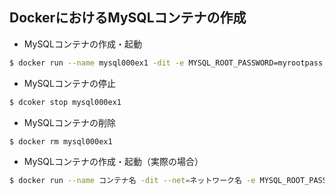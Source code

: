 ## DockerにおけるMySQLコンテナの作成

- MySQLコンテナの作成・起動
```sh
$ docker run --name mysql000ex1 -dit -e MYSQL_ROOT_PASSWORD=myrootpass mysql
```
- MySQLコンテナの停止
```sh
$ dcoker stop mysql000ex1
```

- MySQLコンテナの削除
```sh
$ docker rm mysql000ex1
```

- MySQLコンテナの作成・起動（実際の場合）
```sh
$ docker run --name コンテナ名 -dit --net=ネットワーク名 -e MYSQL_ROOT_PASSWORD=MySQLのrootパスワード -e MYSQL_DATABASE=データベース領域 -e MYSQL_USER=MySQLのユーザー名 -e MYSQL_PASSWORD=MySQLのパスワード mysql --character-set-server=文字コード --collation-server=照合順序 --default-authentication-plugin=認証方式 
```